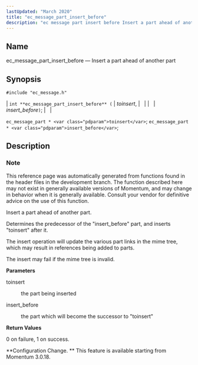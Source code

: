 ```yaml
---
lastUpdated: "March 2020"
title: "ec_message_part_insert_before"
description: "ec message part insert before Insert a part ahead of another part int ec message part insert before toinsert insert before ec message part toinsert ec message part insert before This reference page was automatically generated from functions found in the header files in the development branch The function described..."
---
```


<a name="apis.ec_message_part_insert_before"></a> 
## Name

ec_message_part_insert_before — Insert a part ahead of another part

## Synopsis

`#include "ec_message.h"`

| `int **ec_message_part_insert_before** (` | <var class="pdparam">toinsert</var>, |   |
|   | <var class="pdparam">insert_before</var>`)`; |   |

`ec_message_part * <var class="pdparam">toinsert</var>`;
`ec_message_part * <var class="pdparam">insert_before</var>`;<a name="idp56442192"></a> 
## Description

### Note

This reference page was automatically generated from functions found in the header files in the development branch. The function described here may not exist in generally available versions of Momentum, and may change in behavior when it is generally available. Consult your vendor for definitive advice on the use of this function.

Insert a part ahead of another part.

Determines the predecessor of the "insert_before" part, and inserts "toinsert" after it.

The insert operation will update the various part links in the mime tree, which may result in references being added to parts.

The insert may fail if the mime tree is invalid.

**<a name="idp56446672"></a> Parameters**

<dl class="variablelist">

<dt>toinsert</dt>

<dd>

the part being inserted

</dd>

<dt>insert_before</dt>

<dd>

the part which will become the successor to "toinsert"

</dd>

</dl>

**<a name="idp56451296"></a> Return Values**

0 on failure, 1 on success.

**Configuration Change. ** This feature is available starting from Momentum 3.0.18.